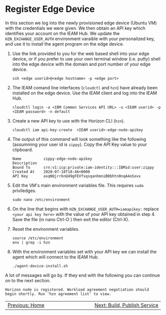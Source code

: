 # Register Edge Device

In this section we log into the newly provisioned edge device (Ubuntu VM) with the credentials 
we were given.  We then obtain an API key which identifies your account on the IEAM Hub. We 
update the `HZN_EXCHANGE_USER_AUTH` environment varaible with your personalized key, and use 
it to install the agent program on the edge device.

1. Use the link provided to you for the web based shell into your edge device, or if you prefer to use your own terminal window (i.e. putty) shell into the edge device with the domain and port number of your edge device.  
   ```
   ssh <edge userid>@<edge hostname> -p <edge port>

   ```

2. The IEAM comand line interfaces (`cloudctl` and `hzn`) have already been installed on the edge device.  Use the IEAM client and log into the IEAM Hub.   
   ```
   cloudctl login -a <IBM Common Services API URL> -u <IEAM userid> -p <IEAM password> -n default

   ```

3. Create a new API key to use with the Horizon CLI (`hzn`).   
   ```
   cloudctl iam api-key-create  <IEAM userid>-edge-node-apikey 

   ```  

4. The output of this command will look something like the following (assumming your user id is `zippy`).  Copy the API Key value to your clipboard. 

   ```
   Name          zippy-edge-node-apikey
   Description
   Bound To      crn:v1:icp:private:iam-identity:::IBMid:user:zippy
   Created At    2020-07-18T18:46+0000
   API Key       avqNQjrrknQ49gFEVfsqsqanhmniB0bhtn0nqA4oSovx
   ```

5. Edit the VM's main environment variables file.  This requires `sudo` priviledges. 

   ```
   sudo nano /etc/environment

   ```

6. On the line that begins with `HZN_EXCHANGE_USER_AUTH=iamapikey:` replace `<your api key here>` with the value of your API key obtained in step 4.  Save the file (in nano Ctrl-O <enter>) then exit the editor (Ctrl-X). 

7. Reset the environment variables.   

   ```
   source /etc/environment
   env | grep -i hzn

   ```

8. With the environment variables set with your API key we can install the agent which will connect to the IEAM Hub.  

   ```
   ./agent-device-install.sh 

   ```

A lot of messages will go by.  If they end with the following you can continue on to the next section.  

   ```
   Horizon node is registered. Workload agreement negotiation should begin shortly. Run 'hzn agreement list' to view.
   ```


<table align="center">
<tr>
  <td align="left" width="9999"><a href="README.md">Previous: Home</a> </td>
  <td align="right" width="9999"><a href="build_publish_service.md">Next: Build, Publish Service </a> </td>
</tr>
</table>


